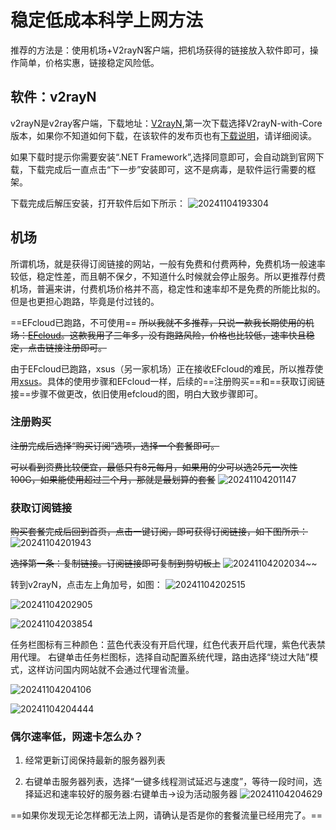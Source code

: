 # 稳定低成本科学上网方法

推荐的方法是：使用机场+V2rayN客户端，把机场获得的链接放入软件即可，操作简单，价格实惠，链接稳定风险低。

## 软件：v2rayN

v2rayN是v2ray客户端，下载地址：<a href="https://github.com/2dust/v2rayN/releases">V2rayN</a>,第一次下载选择V2rayN-with-Core版本，如果你不知道如何下载，在该软件的发布页也有<a href="https://github.com/2dust/v2rayN/wiki/Release-files-introduction">下载说明</a>，请详细阅读。

如果下载时提示你需要安装“.NET Framework”,选择同意即可，会自动跳到官网下载，下载完成后一直点击“下一步”安装即可，这不是病毒，是软件运行需要的框架。

下载完成后解压安装，打开软件后如下所示：
![20241104193304](https://fuyunyou-note.oss-cn-wuhan-lr.aliyuncs.com/typora-user-images/20241104193304.png)

## 机场

所谓机场，就是获得订阅链接的网站，一般有免费和付费两种，免费机场一般速率较低，稳定性差，而且朝不保夕，不知道什么时候就会停止服务。所以更推荐付费机场，普遍来讲，付费机场价格并不高，稳定性和速率却不是免费的所能比拟的。但是也更担心跑路，毕竟是付过钱的。

==EFcloud已跑路，不可使用==
~~所以我就不多推荐，只说一款我长期使用的机场：<a href="https://inv.easyfastcloud.com/#/register?code=4XeMFtHY">EFcloud</a>。这款我用了三年多，没有跑路风险，价格也比较低，速率快且稳定，点击链接注册即可。~~

由于EFcloud已跑路，xsus（另一家机场）正在接收EFcloud的难民，所以推荐使用<a href="https://xs-us.xyz/register?code=Os2mLzgU">xsus</a>。具体的使用步骤和EFcloud一样，后续的==注册购买==和==获取订阅链接==步骤不做更改，依旧使用efcloud的图，明白大致步骤即可。

### 注册购买

~~注册完成后选择“购买订阅”选项，选择一个套餐即可。~~

~~可以看到资费比较便宜，最低只有8元每月，如果用的少可以选25元一次性100G，如果能使用超过三个月，那就是最划算的套餐~~
![20241104201147](https://fuyunyou-note.oss-cn-wuhan-lr.aliyuncs.com/typora-user-images/20241104201147.png)

### 获取订阅链接

~~购买套餐完成后回到首页，点击一键订阅，即可获得订阅链接，如下图所示：~~
![20241104201943](https://fuyunyou-note.oss-cn-wuhan-lr.aliyuncs.com/typora-user-images/20241104201943.png)

~~选择第一条：复制链接。订阅链接即可复制到剪切板上~~
![20241104202034](https://fuyunyou-note.oss-cn-wuhan-lr.aliyuncs.com/typora-user-images/20241104202034.png)~~


转到v2rayN，点击左上角加号，如图：
![20241104202515](https://fuyunyou-note.oss-cn-wuhan-lr.aliyuncs.com/typora-user-images/20241104202515.png)

![20241104202905](https://fuyunyou-note.oss-cn-wuhan-lr.aliyuncs.com/typora-user-images/20241104202905.png)

![20241104203854](https://fuyunyou-note.oss-cn-wuhan-lr.aliyuncs.com/typora-user-images/20241104203854.png)

任务栏图标有三种颜色：蓝色代表没有开启代理，红色代表开启代理，紫色代表禁用代理。
右键单击任务栏图标，选择自动配置系统代理，路由选择“绕过大陆”模式，这样访问国内网站就不会通过代理省流量。

![20241104204106](https://fuyunyou-note.oss-cn-wuhan-lr.aliyuncs.com/typora-user-images/20241104204106.png)


![20241104204444](https://fuyunyou-note.oss-cn-wuhan-lr.aliyuncs.com/typora-user-images/20241104204444.png)


### 偶尔速率低，网速卡怎么办？

1. 经常更新订阅保持最新的服务器列表

2. 右键单击服务器列表，选择“一键多线程测试延迟与速度”，等待一段时间，选择延迟和速率较好的服务器:右键单击->设为活动服务器
![20241104204629](https://fuyunyou-note.oss-cn-wuhan-lr.aliyuncs.com/typora-user-images/20241104204629.png)

==如果你发现无论怎样都无法上网，请确认是否是你的套餐流量已经用完了。==